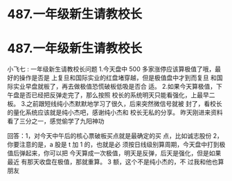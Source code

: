 # 487.一年级新生请教校长

# 487.一年级新生请教校长

小飞七 : 一年级新生请教校长问题 1.今天盘中 500 多家涨停应该算极值了哦，最好的操作是否是 上复旦和国际实业的红盘堵穿越，但是极值盘中才到而复旦 和国际实业早盘就板了，再去做极值恐慌破板低吸是否合 适。 2.如果今天算极值，下午盘是否已经把反弹走完了，那么按照 校长的系统明天只能看强化，上最早二板。 3.之前跟短线纯小杰默默地学习了很久，后来突然微信号就被 封了，看校长的量化系统应该就是纯小杰吧，感谢纯小杰和 校长无私的分享。 昨天刚进来资料看了三分之一，感觉偷学了九阳神功

回答：1，对今天中午后的核心票破板买点就是最确定的买 点，比如诚志股份 2，你要注意的是，a 股是 t 加 1 的，也就是必 须按日线级别算周期，今天盘中打到极值后弹起来，你可以把 今天算成一次极值，明天是反弹，后天是强化，但是如果最近 有那天收盘在极值，那就重算。 3 额，这个不是纯小杰的，不 过我和他也算朋友